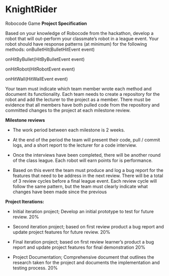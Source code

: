 # KnightRider
Robocode Game
**Project Specification**

Based on your knowledge of Robocode from the hackathon, develop a robot that will out-perform your classmate’s robot in a league event.
Your robot should have response patterns (at minimum) for the following methods:
onBulletHit(BulletHitEvent event)

onHitByBullet(HitByBulletEvent event) 

onHitRobot(HitRobotEvent event)

onHitWall(HitWallEvent event)


Your team must indicate which team member wrote each method and document its functionality. Each team needs to create a repository for the robot and add the lecturer to the project as a member.
There must be evidence that all members have both pulled code from the repository and committed changes to the project at each milestone review.

**Milestone reviews**

- The work period between each milestone is 2 weeks.

- At the end of the period the team will present their code, pull /
commit logs, and a short report to the lecturer for a code interview.
- Once the interviews have been completed, there will be another round of the class league. Each robot will earn points for is performance.

- Based on this event the team must produce and log a bug report for the features that need to be address in the next review.
There will be a total of 3 review cycles before a final league event.
Each review cycle will follow the same pattern, but the team must clearly indicate what changes have been made since the previous

**Project Iterations:**

- Initial iteration project; Develop an initial prototype to test for future
review. 20%

- Second iteration project; based on first review product a bug report
and update project features for future review. 20%

- Final iteration project; based on first review learner’s product a bug
report and update project features for final demonstration 20%

- Project Documentation; Comprehensive document that outlines the research taken for the project and documents the implementation
and testing process. 20%
